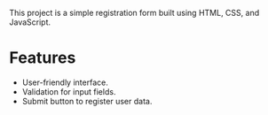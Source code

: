 This project is a simple registration form built using HTML, CSS, and JavaScript.

# Features
- User-friendly interface.
- Validation for input fields.
- Submit button to register user data.
